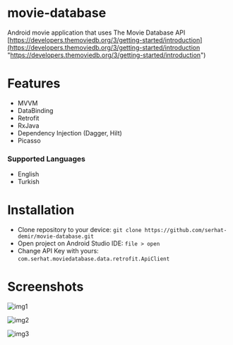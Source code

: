 # movie-database
Android movie application that uses The Movie Database API
[https://developers.themoviedb.org/3/getting-started/introduction](https://developers.themoviedb.org/3/getting-started/introduction "https://developers.themoviedb.org/3/getting-started/introduction")

# Features
- MVVM
- DataBinding
- Retrofit
- RxJava
- Dependency Injection (Dagger, Hilt)
- Picasso

### Supported Languages
- English
- Turkish

# Installation
- Clone repository to your device:
`git clone https://github.com/serhat-demir/movie-database.git`
- Open project on Android Studio IDE:
`file > open`
- Change API Key with yours:
`com.serhat.moviedatabase.data.retrofit.ApiClient`

# Screenshots
![img1](https://img001.prntscr.com/file/img001/4UQIc8TPSCOvT6OdCPf9ig.png "img1")

![img2](https://img001.prntscr.com/file/img001/0VlzT-h2TWy2bsz1IXHtsA.png "img2")

![img3](https://img001.prntscr.com/file/img001/mb8kEuddQo6JocOLDq-WDw.png "img3")
